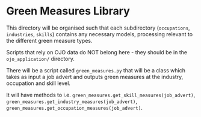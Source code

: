 # Green Measures Library

This directory will be organised such that each subdirectory (`occupations`, `industries`, `skills`) contains any necessary models, processing relevant to the different green measure types.

Scripts that rely on OJO data do NOT belong here - they should be in the `ojo_application/` directory.

There will be a script called `green_measures.py` that will be a class which takes as input a job advert and outputs green measures at the industry, occupation and skill level.

It will have methods to i.e. `green_measures.get_skill_measures(job_advert)`, `green_measures.get_industry_measures(job_advert)`, `green_measures.get_occupation_measures(job_advert)`.

